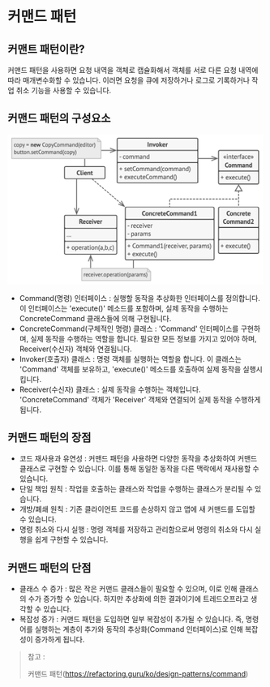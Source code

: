# 커맨드 패턴

## 커맨트 패턴이란?

커맨드 패턴을 사용하면 요청 내역을 객체로 캡슐화해서 객체를 서로 다른 요청 내역에 따라 매개변수화할 수 있습니다.
이러면 요청을 큐에 저장하거나 로그로 기록하거나 작업 취소 기능을 사용할 수 있습니다.

## 커맨드 패턴의 구성요소

<img src="img/commandpattern.png" width="700">

* Command(명령) 인터페이스 : 실행할 동작을 추상화한 인터페이스를 정의합니다. 이 인터페이스는 'execute()' 메소드를 포함하며, 실제 동작을 수행하는 ConcreteCommand 클래스들에 의해 구현됩니다.
* ConcreteCommand(구체적인 명령) 클래스 : 'Command' 인터페이스를 구현하며, 실제 동작을 수행하는 역할을 합니다. 필요한 모든 정보를 가지고 있어야 하며, Receiver(수신자) 객체와 연결됩니다.
* Invoker(호출자) 클래스 : 명령 객체를 실행하는 역할을 합니다. 이 클래스는 'Command' 객체를 보유하고, 'execute()' 메소드를 호출하여 실제 동작을 실행시킵니다.
* Receiver(수신자) 클래스 : 실제 동작을 수행하는 객체입니다. 'ConcreteCommand' 객체가 'Receiver' 객체와 연결되어 실제 동작을 수행하게 됩니다.

## 커맨드 패턴의 장점

* 코드 재사용과 유연성 : 커맨드 패턴을 사용하면 다양한 동작을 추상화하여 커맨드 클래스로 구현할 수 있습니다. 이를 통해 동일한 동작을 다른 맥락에서 재사용할 수 있습니다.
* 단일 책임 원칙 : 작업을 호출하는 클래스와 작업을 수행하는 클래스가 분리될 수 있습니다.
* 개방/폐쇄 원칙 : 기존 클라이언트 코드를 손상하지 않고 앱에 새 커맨드를 도입할 수 있습니다.
* 명령 취소와 다시 실행 : 명령 객체를 저장하고 관리함으로써 명령의 취소와 다시 실행을 쉽게 구현할 수 있습니다.

## 커맨드 패턴의 단점

* 클래스 수 증가 : 많은 작은 커맨드 클래스들이 필요할 수 있으며, 이로 인해 클래스의 수가 증가할 수 있습니다. 하지만 추상화에 의한 결과이기에 트레드오프라고 생각할 수 있습니다.
* 복잡성 증가 : 커맨드 패턴을 도입하면 일부 복잡성이 추가될 수 있습니다. 즉, 명령어를 실행하는 계층이 추가와 동작의 추상화(Command 인터페이스)로 인해 복잡성이 증가하게 됩니다.


> 참고 :
>
> 커맨드 패턴(https://refactoring.guru/ko/design-patterns/command)